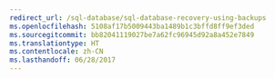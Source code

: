 ```yaml
---
redirect_url: /sql-database/sql-database-recovery-using-backups
ms.openlocfilehash: 5108af17b5009443ba1489b1c3bffd8ff9ef3ded
ms.sourcegitcommit: bb82041119027be7a62fc96945d92a8a452e7849
ms.translationtype: HT
ms.contentlocale: zh-CN
ms.lasthandoff: 06/28/2017
---
```

